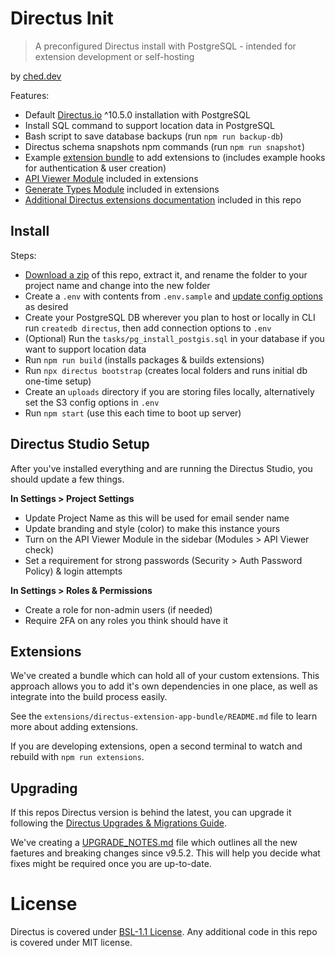 # Directus Init

> A preconfigured Directus install with PostgreSQL - intended for extension development or self-hosting

by [ched.dev](https://ched.dev)

Features:
- Default [Directus.io](https://directus.io) ^10.5.0 installation with PostgreSQL
- Install SQL command to support location data in PostgreSQL
- Bash script to save database backups (run `npm run backup-db`)
- Directus schema snapshots npm commands (run `npm run snapshot`)
- Example [extension bundle](https://docs.directus.io/extensions/bundles.html) to add extensions to (includes example hooks for authentication & user creation)
- [API Viewer Module](https://github.com/u12206050/directus-extension-api-viewer-module/releases/tag/1.1.1) included in extensions
- [Generate Types Module](https://github.com/maltejur/directus-extension-generate-types/releases/tag/0.5.1) included in extensions
- [Additional Directus extensions documentation](./extension_docs/) included in this repo

## Install

Steps:
- [Download a zip](https://github.com/ched-dev/directus-init/archive/refs/heads/main.zip) of this repo, extract it, and rename the folder to your project name and change into the new folder
- Create a `.env` with contents from `.env.sample` and [update config options](https://docs.directus.io/self-hosted/config-options.html) as desired
- Create your PostgreSQL DB wherever you plan to host or locally in CLI run `createdb directus`, then add connection options to `.env`
- (Optional) Run the `tasks/pg_install_postgis.sql` in your database if you want to support location data
- Run `npm run build` (installs packages & builds extensions)
- Run `npx directus bootstrap` (creates local folders and runs initial db one-time setup)
- Create an `uploads` directory if you are storing files locally, alternatively set the S3 config options in `.env`
- Run `npm start` (use this each time to boot up server)

## Directus Studio Setup

After you've installed everything and are running the Directus Studio, you should update a few things.

**In Settings > Project Settings**  
- Update Project Name as this will be used for email sender name
- Update branding and style (color) to make this instance yours
- Turn on the API Viewer Module in the sidebar (Modules > API Viewer check)
- Set a requirement for strong passwords (Security > Auth Password Policy) & login attempts

**In Settings > Roles & Permissions**  
- Create a role for non-admin users (if needed)
- Require 2FA on any roles you think should have it

## Extensions

We've created a bundle which can hold all of your custom extensions. This approach allows you to add it's own dependencies in one place, as well as integrate into the build process easily.

See the `extensions/directus-extension-app-bundle/README.md` file to learn more about adding extensions.

If you are developing extensions, open a second terminal to watch and rebuild with `npm run extensions`.

## Upgrading

If this repos Directus version is behind the latest, you can upgrade it following the [Directus Upgrades & Migrations Guide](https://docs.directus.io/self-hosted/upgrades-migrations.html).

We've creating a [UPGRADE_NOTES.md](./UPGRADE_NOTES.md) file which outlines all the new faetures and breaking changes since v9.5.2. This will help you decide what fixes might be required once you are up-to-date.

# License

Directus is covered under [BSL-1.1 License](https://github.com/directus/directus/blob/main/license). Any additional code in this repo is covered under MIT license.